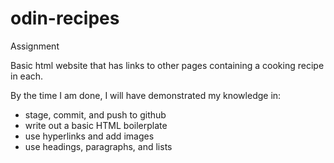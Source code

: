 # odin-recipes

Assignment

Basic html website that has links to other pages containing a cooking recipe in each.

By the time I am done, I will have demonstrated my knowledge in:

- stage, commit, and push to github
- write out a basic HTML boilerplate
- use hyperlinks and add images
- use headings, paragraphs, and lists